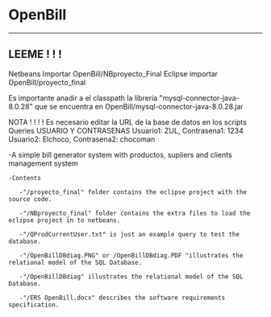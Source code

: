 # OpenBill
--------------------------------------------------------------
LEEME ! ! ! 
--------------------------------------------------------------
Netbeans
Importar OpenBill/NBproyecto_Final
Eclipse
importar OpenBill/proyecto_final

Es importante anadir a el classpath la libreria "mysql-connector-java-8.0.28" 
que se encuentra en OpenBill/mysql-connector-java-8.0.28.jar

NOTA ! ! ! !
Es necesario editar la URL de la base de datos en los scripts Queries
USUARIO Y CONTRASENAS
Usuario1: ZUL, Contrasena1: 1234
Usuario2: Elchoco, Contrasena2: chocoman


 -A simple bill generator system with productos, supliers and clients management system

    -Contents

       -"/proyecto_final" folder contains the eclipse project with the source code.

       -"/NBproyecto_final" folder contains the extra files to load the eclipse project in to netbeans.

       -"/QProdCurrentUser.txt" is just an example query to test the database.
       
       -"/OpenBillDBdiag.PNG" or /OpenBillDBdiag.PDF "illustrates the relational model of the SQL Database.
       
       -"/OpenBillDBdiag" illustrates the relational model of the SQL Database.
       
       -"/ERS OpenBill.docx" describes the software requirements specification.
